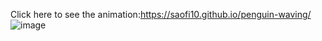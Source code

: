 Click here to see the animation:<a>https://saofi10.github.io/penguin-waving/</a><br>
![image](https://github.com/saofi10/penguin-waving/assets/129125993/841a8de4-bae3-4884-b7b2-a5a8f1eceddd)
